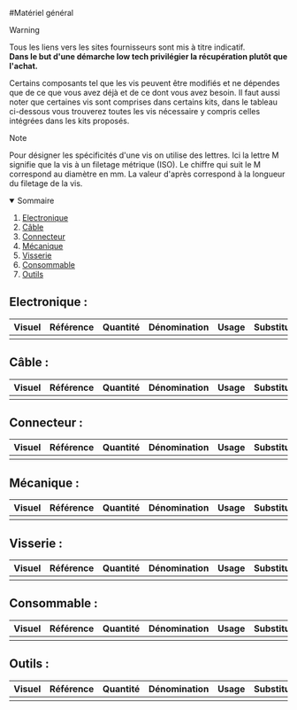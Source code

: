 #Matériel général

>[!Warning]
>Tous les liens vers les sites fournisseurs sont mis à titre indicatif.  
> **Dans le but d'une démarche low tech privilégier la récupération plutôt que l'achat.**
>
>Certains composants tel que les vis peuvent être modifiés et ne dépendes que de ce que vous avez déjà et de ce dont vous avez besoin.
>Il faut aussi noter que certaines vis sont comprises dans certains kits, dans le tableau ci-dessous vous trouverez toutes les vis nécessaire y compris celles intégrées dans les kits proposés.


>[!Note]
>Pour désigner les spécificités d'une vis on utilise des lettres. Ici la lettre M signifie que la vis à un filetage métrique (ISO). Le chiffre qui suit le M correspond au diamètre en mm. La valeur d'après correspond à la longueur du filetage de la vis.

<details open>
  <summary> Sommaire </summary>
  
  1. [Electronique](01_materiel_general.md#electronique-)
  2. [Câble](01_materiel_general.md#câble-)
  3. [Connecteur](01_materiel_general.md#connecteur-)
  4. [Mécanique](01_materiel_general.md#mécanique-)
  5. [Visserie](01_materiel_general.md#visserie-)
  6. [Consommable](01_materiel_general.md#consommable-)
  7. [Outils](01_materiel_general.md#outils-)
      
</details>

## Electronique :
| Visuel | Référence | Quantité | Dénomination | Usage | Substituabilité | Tips/Conseil |
|-------|-----------|----------|--------------------------|--------------------|-------------------------------|----------|
|||||||

## Câble :
| Visuel | Référence | Quantité | Dénomination | Usage | Substituabilité | Tips/Conseil |
|-------|-----------|----------|--------------------------|--------------------|-------------------------------|----------|
|||||||

## Connecteur :
| Visuel | Référence | Quantité | Dénomination | Usage | Substituabilité | Tips/Conseil |
|-------|-----------|----------|--------------------------|--------------------|-------------------------------|----------|
|||||||

## Mécanique :
| Visuel | Référence | Quantité | Dénomination | Usage | Substituabilité | Tips/Conseil |
|-------|-----------|----------|--------------------------|--------------------|-------------------------------|----------|
|||||||

## Visserie :
| Visuel | Référence | Quantité | Dénomination | Usage | Substituabilité | Tips/Conseil |
|-------|-----------|----------|--------------------------|--------------------|-------------------------------|----------|
|||||||

## Consommable :
| Visuel | Référence | Quantité | Dénomination | Usage | Substituabilité | Tips/Conseil |
|-------|-----------|----------|--------------------------|--------------------|-------------------------------|----------|
|||||||

## Outils :
| Visuel | Référence | Quantité | Dénomination | Usage | Substituabilité | Tips/Conseil |
|-------|-----------|----------|--------------------------|--------------------|-------------------------------|----------|
|||||||


